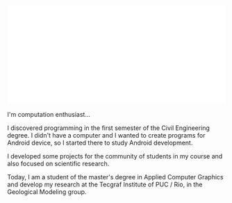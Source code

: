 ![capa github](https://github.com/viniciusalmada/viniciusalmada/blob/main/img/resume-1.svg)  

I'm computation enthusiast...


I discovered programming in the first semester of the Civil Engineering degree. I didn't have a computer and I wanted to create programs for Android device, so I started there to study Android development.

I developed some projects for the community of students in my course and also focused on scientific research.

Today, I am a student of the master's degree in Applied Computer Graphics and develop my research at the Tecgraf Institute of PUC / Rio, in the Geological Modeling group.
